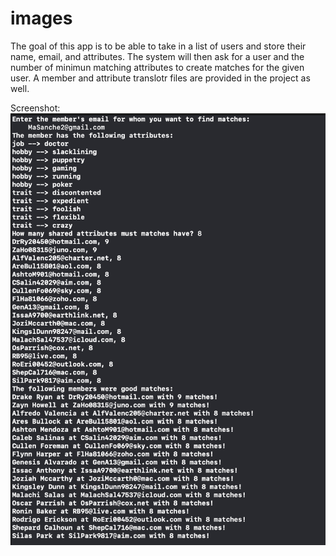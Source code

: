 # images

The goal of this app is to be able to take in a list of users and store their name, email, and attributes. The system will then ask for a user and the number of minimun matching attributes to create matches for the given user. A member and attribute translotr files are provided in the project as well. 

Screenshot:
![Unhinged Screenshot](https://github.com/trevorcaii/images/blob/c0ddbea2cdda387e1c060461f41b590ccdf2a8ea/Screen%20Shot%202022-08-19%20at%204.30.50%20PM.png)
